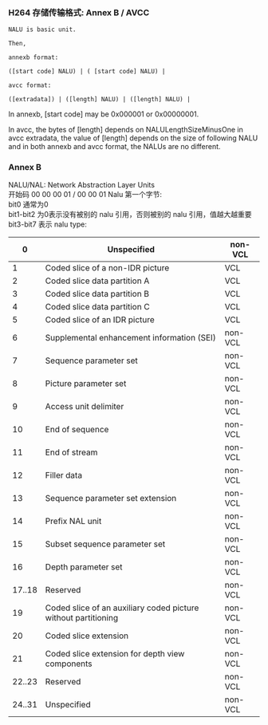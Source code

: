 ### H264 存储传输格式: Annex B / AVCC

```
NALU is basic unit.

Then,

annexb format:

([start code] NALU) | ( [start code] NALU) |

avcc format:

([extradata]) | ([length] NALU) | ([length] NALU) |
```

In annexb, [start code] may be 0x000001 or 0x00000001.

In avcc, the bytes of [length] depends on NALULengthSizeMinusOne in avcc extradata, the value of [length] depends on the size of following NALU and in both annexb and avcc format, the NALUs are no different.

### Annex B

NALU/NAL: Network Abstraction Layer Units  
开始码 00 00 00 01 / 00 00 01
Nalu 第一个字节:  
bit0 通常为0  
bit1-bit2 为0表示没有被别的 nalu 引用，否则被别的 nalu 引用，值越大越重要  
bit3-bit7 表示 nalu type:  

| 0 | Unspecified | non-VCL |
|---|---|---|
|1|Coded slice of a non-IDR picture|VCL|
|2|Coded slice data partition A|VCL|
|3|Coded slice data partition B|VCL|
|4|Coded slice data partition C|VCL|
|5|Coded slice of an IDR picture|VCL|
|6|Supplemental enhancement information (SEI)|non-VCL|
|7|Sequence parameter set|non-VCL|
|8|Picture parameter set|non-VCL|
|9|Access unit delimiter|non-VCL|
|10|End of sequence|non-VCL|
|11|End of stream|non-VCL|
|12|Filler data|non-VCL|
|13|Sequence parameter set extension|non-VCL|
|14|Prefix NAL unit|non-VCL|
|15|Subset sequence parameter set|non-VCL|
|16|Depth parameter set|non-VCL|
|17..18|Reserved|non-VCL|
|19|Coded slice of an auxiliary coded picture without partitioning|non-VCL|
|20|Coded slice extension|non-VCL|
|21|Coded slice extension for depth view components|non-VCL|
|22..23|Reserved|non-VCL|
|24..31|Unspecified|non-VCL|
